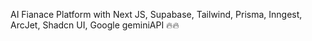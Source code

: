 AI Fianace Platform with Next JS, Supabase, Tailwind, Prisma, Inngest, ArcJet, Shadcn UI, Google geminiAPI 🔥🔥
